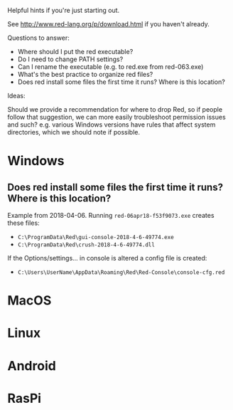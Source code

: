 Helpful hints if you're just starting out.

See http://www.red-lang.org/p/download.html if you haven't already.

Questions to answer:

- Where should I put the red executable?
- Do I need to change PATH settings?
- Can I rename the executable (e.g. to red.exe from red-063.exe)
- What's the best practice to organize red files?
- Does red install some files the first time it runs? Where is this location?

Ideas:

Should we provide a recommendation for where to drop Red, so if people follow that suggestion, we can more easily troubleshoot permission issues and such? e.g. various Windows versions have rules that affect system directories, which we should note if possible.


# Windows

## Does red install some files the first time it runs? Where is this location?

Example from 2018-04-06. Running `red-06apr18-f53f9073.exe` creates these files:
* `C:\ProgramData\Red\gui-console-2018-4-6-49774.exe`
* `C:\ProgramData\Red\crush-2018-4-6-49774.dll`

If the Options/settings... in console is altered a config file is created:
* `C:\Users\UserName\AppData\Roaming\Red\Red-Console\console-cfg.red`

# MacOS

# Linux

# Android

# RasPi


